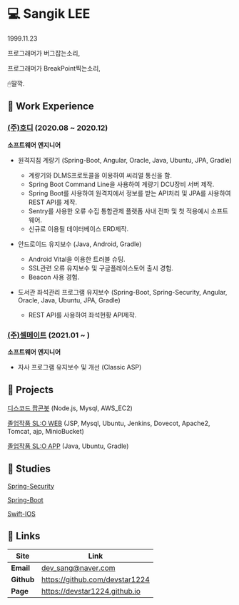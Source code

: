 # 💻 Sangik LEE

1999.11.23

프로그래머가 버그잡는소리,

프로그래머가 BreakPoint찍는소리,

🖱딸깍.

## 📌 Work Experience

### [(주)호디](http://www.hodi.co.kr/) (2020.08 ~ 2020.12)

**소프트웨어 엔지니어**

- 원격지침 계량기 (Spring-Boot, Angular, Oracle, Java, Ubuntu, JPA, Gradle)
  - 계량기와 DLMS프로토콜을 이용하여 씨리얼 통신을 함.
  - Spring Boot Command Line을 사용하여 계량기 DCU장비 서버 제작.
  - Spring Boot를 사용하여 원격지에서 정보를 받는 API처리 및 JPA를 사용하여 REST API를 제작.
  - Sentry를 사용한 오류 수집 통합관제 플랫폼 사내 전파 및 첫 적용예시 소프트웨어.
  - 신규로 이용될 데이터베이스 ERD제작.
  
- 안드로이드 유지보수 (Java, Android, Gradle)
  - Android Vital을 이용한 트러블 슈팅.
  - SSL관련 오류 유지보수 및 구글플레이스토어 출시 경험.
  - Beacon 사용 경험.
 
- 도서관 좌석관리 프로그램 유지보수 (Spring-Boot, Spring-Security, Angular, Oracle, Java, Ubuntu, JPA, Gradle)
  - REST API를 사용하여 좌석현황 API제작.
  
### [(주)셀메이트](https://www.sellmate.co.kr) (2021.01 ~ )

**소프트웨어 엔지니어**
- 자사 프로그램 유지보수 및 개선 (Classic ASP)


## 🚀 Projects

[디스코드 팝콘봇](https://github.com/devstar1224/Popcon_discord) (Node.js, Mysql, AWS_EC2)

[졸업작품 SL:O WEB](https://github.com/devstar1224/Slobrary_WEB) (JSP, Mysql, Ubuntu, Jenkins, Dovecot, Apache2, Tomcat, ajp, MinioBucket)

[졸업작품 SL:O APP](https://github.com/devstar1224/Slobrary_APP.git) (Java, Ubuntu, Gradle)

## 📖 Studies
[Spring-Security](https://github.com/devstar1224/Spring-Security-Practice.git)

[Spring-Boot](https://github.com/devstar1224/anonymous_board.git)

[Swift-IOS](https://github.com/devstar1224/ios_study.git)

## 🔗 Links

| Site       | Link                          |
| ---------- | ----------------------------- |
| **Email**  | dev_sang@naver.com            |
| **Github** | https://github.com/devstar1224|
| **Page**   | https://devstar1224.github.io|

